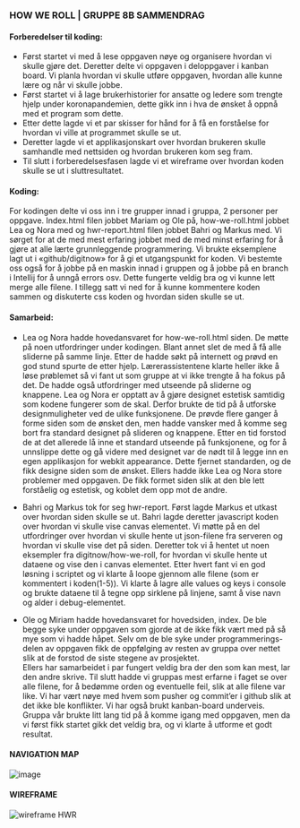 ### HOW WE ROLL | GRUPPE 8B SAMMENDRAG
#### Forberedelser til koding:
* Først startet vi med å lese oppgaven nøye og organisere hvordan vi skulle gjøre det. Deretter delte vi oppgaven i deloppgaver i kanban board. Vi planla hvordan vi skulle utføre oppgaven, hvordan alle kunne lære og når vi skulle jobbe. 
* Først startet vi å lage brukerhistorier for ansatte og ledere som trengte hjelp under koronapandemien, dette gikk inn i hva de ønsket å oppnå med et program som dette.
* Etter dette lagde vi et par skisser for hånd for å få en forståelse for hvordan vi ville at programmet skulle se ut.
* Deretter lagde vi et applikasjonskart over hvordan brukeren skulle samhandle med nettsiden og hvordan brukeren kom seg fram.
* Til slutt i forberedelsesfasen lagde vi et wireframe over hvordan koden skulle se ut i sluttresultatet.

#### Koding:
For kodingen delte vi oss inn i tre grupper innad i gruppa, 2 personer per oppgave. Index.html filen jobbet Mariam og Ole på, how-we-roll.html jobbet Lea og Nora med og hwr-report.html filen jobbet Bahri og Markus med. Vi sørget for at de med mest erfaring jobbet med de med minst erfaring for å gjøre at alle lærte grunnleggende programmering. 
Vi brukte eksemplene lagt ut i «github/digitnow» for å gi et utgangspunkt for koden. Vi bestemte oss også for å jobbe på en maskin innad i gruppen og å jobbe på en branch i Intellij for å unngå errors osv. Dette fungerte veldig bra og vi kunne lett merge alle filene. I tillegg satt vi ned for å kunne kommentere koden sammen og diskuterte css koden og hvordan siden skulle se ut.

#### Samarbeid:
* Lea og Nora hadde hovedansvaret for how-we-roll.html siden. De møtte på noen utfordringer under kodingen. Blant annet slet de med å få alle sliderne på samme linje. Etter de hadde søkt på internett og prøvd en god stund spurte de etter hjelp. Lærerassistentene klarte heller ikke å løse prøblemet så vi fant ut som gruppe at vi ikke trengte å ha fokus på det.
De hadde også utfordringer med utseende på sliderne og knappene. Lea og Nora er opptatt av å gjøre designet estetisk samtidig som kodene fungerer som de skal. Derfor brukte de tid på å utforske designmuligheter ved de ulike funksjonene. De prøvde flere ganger å forme siden som de ønsket den, men hadde vansker med å komme seg bort fra standard designet på slideren og knappene. Etter en tid forstod de at det allerede lå inne et standard utseende på funksjonene, og for å unnslippe dette og gå videre med designet var de nødt til å legge inn en egen applikasjon for webkit appearance. Dette fjernet standarden, og de fikk designe siden som de ønsket. Ellers hadde ikke Lea og Nora store problemer med oppgaven. De fikk formet siden slik at den ble lett forståelig og estetisk, og koblet dem opp mot de andre. 

* Bahri og Markus tok for seg hwr-report. Først lagde Markus et utkast over hvordan siden skulle se ut. Bahri lagde deretter javascript koden over hvordan vi skulle vise canvas elementet. Vi møtte på en del utfordringer over hvordan vi skulle hente ut json-filene fra serveren og hvordan vi skulle vise det på siden. Deretter tok vi å hentet ut noen eksempler fra digitnow/how-we-roll, for hvordan vi skulle hente ut dataene og vise den i canvas elementet. Etter hvert fant vi en god løsning i scriptet og vi klarte å loope gjennom alle filene (som er kommentert i koden(1-5)). Vi klarte å lagre alle values og keys i console og brukte dataene til å tegne opp sirklene på linjene, samt å vise navn og alder i debug-elementet.
 
* Ole og Miriam hadde hovedansvaret for hovedsiden, index. De ble begge syke under oppgaven som gjorde at de ikke fikk vært med på så mye som vi hadde håpet. Selv om de ble syke under programmerings-delen av oppgaven fikk de oppfølging av resten av gruppa over nettet slik at de forstod de siste stegene av prosjektet.  
Ellers har samarbeidet i par fungert veldig bra der den som kan mest, lar den andre skrive. Til slutt hadde vi gruppas mest erfarne i faget se over alle filene, for å bedømme orden og eventuelle feil, slik at alle filene var like. Vi har vært nøye med hvem som pusher og commit’er i github slik at det ikke ble konflikter. Vi har også brukt kanban-board underveis. Gruppa vår brukte litt lang tid på å komme igang med oppgaven, men da vi først fikk startet gikk det veldig bra, og vi klarte å utforme et godt resultat. 


#### NAVIGATION MAP
![image](https://user-images.githubusercontent.com/89383914/136703766-c12b98b1-d522-4319-af84-5ad403762a8b.png)

#### WIREFRAME
![wireframe HWR](https://user-images.githubusercontent.com/89381896/135475487-a33be037-ebf8-4163-9690-9f2c43e0ab41.jpeg)

